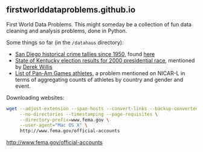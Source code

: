 ## firstworlddataproblems.github.io

First World Data Problems. This might someday be a collection of fun data cleaning and analysis problems, done in Python.

Some things so far (in the `/datahaus` directory):

- [San Diego historical crime tallies since 1950](datahaus/san-diego-police-historical-crime-actuals-1950-2014.pdf), found [here](www.sandiego.gov/police/services/statistics/index.shtml)
- [State of Kentucky election results for 2000 presidential race](datahaus/elect.ky.gov.2000results.statewidebycounty.txt), mentioned by [Derek Willis](https://twitter.com/derekwillis/status/595033438366859264)
- [List of Pan-Am Games athletes](datahaus/panamv3prod.pan-am-provisional_athletes.pdf), a problem mentioned on NICAR-L in terms of aggregating counts of athletes by country and gender and event.




Downloading websites:


~~~sh
wget --adjust-extension --span-hosts --convert-links --backup-converted \
     --no-directories --timestamping --page-requisites \
     --directory-prefix=www.fema.gov \
     --user-agent="Mac OS X" \
     http://www.fema.gov/official-accounts

~~~

http://www.fema.gov/official-accounts
